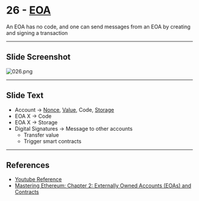 # 26 - [EOA](EOA.md)

An EOA has no code, and one can send messages from an EOA by creating and signing a transaction

___
## Slide Screenshot
![026.png](../images/ethereum101/026.png)
___
## Slide Text
- Account -> [Nonce](Nonce.md), [Value](Value.md), Code, [Storage](Storage.md)
- EOA X -> Code
- EOA X -> Storage
- Digital Signatures -> Message to other accounts
	- Transfer value
	- Trigger smart contracts
___
## References
- [Youtube Reference](https://youtu.be/zIeBfuXxuWs?t=234)
- [Mastering Ethereum: Chapter 2: Externally Owned Accounts (EOAs) and Contracts](https://github.com/ethereumbook/ethereumbook/blob/develop/02intro.asciidoc#externally-owned-accounts-eoas-and-contracts)